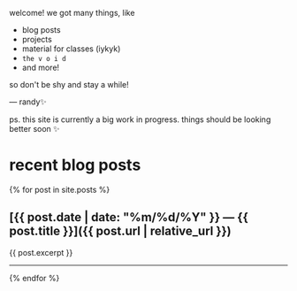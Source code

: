 welcome! we got many things, like

- blog posts
- projects
- material for classes (iykyk)
- `the v o i d`
- and more!

so don't be shy and stay a while!

— randy✨

ps. this site is currently a big work in progress. things should be looking better soon ✨

# recent blog posts

{% for post in site.posts %}

## [{{ post.date | date: "%m/%d/%Y" }} — {{ post.title }}]({{ post.url | relative_url }})

{{ post.excerpt }}

-----

{% endfor %}
